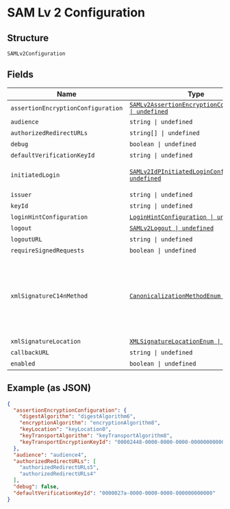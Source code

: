 
# SAM Lv 2 Configuration

## Structure

`SAMLv2Configuration`

## Fields

| Name | Type | Tags | Description |
|  --- | --- | --- | --- |
| `assertionEncryptionConfiguration` | [`SAMLv2AssertionEncryptionConfiguration \| undefined`](../../doc/models/sam-lv-2-assertion-encryption-configuration.md) | Optional | - |
| `audience` | `string \| undefined` | Optional | - |
| `authorizedRedirectURLs` | `string[] \| undefined` | Optional | - |
| `debug` | `boolean \| undefined` | Optional | - |
| `defaultVerificationKeyId` | `string \| undefined` | Optional | - |
| `initiatedLogin` | [`SAMLv2IdPInitiatedLoginConfiguration \| undefined`](../../doc/models/sam-lv-2-id-p-initiated-login-configuration.md) | Optional | IdP Initiated login configuration |
| `issuer` | `string \| undefined` | Optional | - |
| `keyId` | `string \| undefined` | Optional | - |
| `loginHintConfiguration` | [`LoginHintConfiguration \| undefined`](../../doc/models/login-hint-configuration.md) | Optional | - |
| `logout` | [`SAMLv2Logout \| undefined`](../../doc/models/sam-lv-2-logout.md) | Optional | - |
| `logoutURL` | `string \| undefined` | Optional | - |
| `requireSignedRequests` | `boolean \| undefined` | Optional | - |
| `xmlSignatureC14nMethod` | [`CanonicalizationMethodEnum \| undefined`](../../doc/models/canonicalization-method-enum.md) | Optional | XML canonicalization method enumeration. This is used for the IdP and SP side of FusionAuth SAML. |
| `xmlSignatureLocation` | [`XMLSignatureLocationEnum \| undefined`](../../doc/models/xml-signature-location-enum.md) | Optional | - |
| `callbackURL` | `string \| undefined` | Optional | - |
| `enabled` | `boolean \| undefined` | Optional | - |

## Example (as JSON)

```json
{
  "assertionEncryptionConfiguration": {
    "digestAlgorithm": "digestAlgorithm6",
    "encryptionAlgorithm": "encryptionAlgorithm8",
    "keyLocation": "keyLocation0",
    "keyTransportAlgorithm": "keyTransportAlgorithm8",
    "keyTransportEncryptionKeyId": "00002448-0000-0000-0000-000000000000"
  },
  "audience": "audience4",
  "authorizedRedirectURLs": [
    "authorizedRedirectURLs5",
    "authorizedRedirectURLs4"
  ],
  "debug": false,
  "defaultVerificationKeyId": "0000027a-0000-0000-0000-000000000000"
}
```

